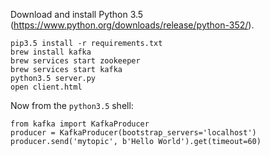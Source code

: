 Download and install Python 3.5 (https://www.python.org/downloads/release/python-352/).

```
pip3.5 install -r requirements.txt
brew install kafka
brew services start zookeeper
brew services start kafka
python3.5 server.py
open client.html
```

Now from the `python3.5` shell:

```
from kafka import KafkaProducer
producer = KafkaProducer(bootstrap_servers='localhost')
producer.send('mytopic', b'Hello World').get(timeout=60)
```
